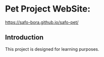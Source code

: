 # Pet Project WebSite:
https://safo-bora.github.io/safo-pet/ 

## Introduction
This project is designed for learning purposes. 
